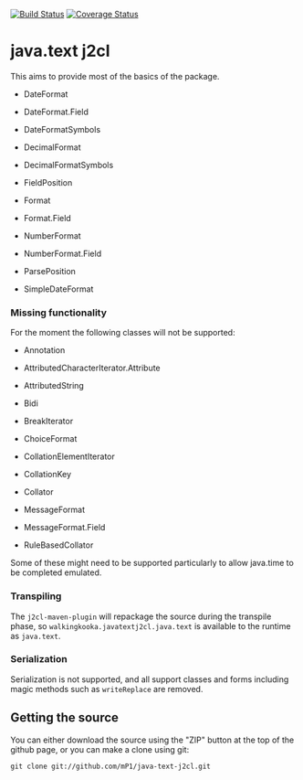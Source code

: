 [![Build Status](https://travis-ci.com/mP1/java-text-j2cl.svg?branch=master)](https://travis-ci.com/mP1/java-text-j2cl.svg?branch=master)
[![Coverage Status](https://coveralls.io/repos/github/mP1/java-text-j2cl/badge.svg?branch=master)](https://coveralls.io/github/mP1/java-text-j2cl?branch=master)

# java.text j2cl

This aims to provide most of the basics of the package.

- DateFormat
- DateFormat.Field
- DateFormatSymbols

- DecimalFormat
- DecimalFormatSymbols

- FieldPosition

- Format
- Format.Field

- NumberFormat
- NumberFormat.Field

- ParsePosition

- SimpleDateFormat

### Missing functionality

For the moment the following classes will not be supported:

- Annotation
- AttributedCharacterIterator.Attribute
- AttributedString
- Bidi
- BreakIterator

- ChoiceFormat

- CollationElementIterator
- CollationKey
- Collator

- MessageFormat
- MessageFormat.Field

- RuleBasedCollator

Some of these might need to be supported particularly to allow java.time to be completed emulated.

### Transpiling

The `j2cl-maven-plugin` will repackage the source during the transpile phase, so `walkingkooka.javatextj2cl.java.text`
is available to the runtime as `java.text`. 



### Serialization

Serialization is not supported, and all support classes and forms including magic methods such as `writeReplace` are removed.



## Getting the source

You can either download the source using the "ZIP" button at the top
of the github page, or you can make a clone using git:

```
git clone git://github.com/mP1/java-text-j2cl.git
```
